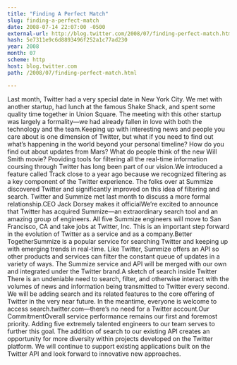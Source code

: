 ```yaml
---
title: "Finding A Perfect Match"
slug: finding-a-perfect-match
date: 2008-07-14 22:07:00 -0500
external-url: http://blog.twitter.com/2008/07/finding-perfect-match.html
hash: 5e7311e9c6d8893496f252a1c77ad230
year: 2008
month: 07
scheme: http
host: blog.twitter.com
path: /2008/07/finding-perfect-match.html

---
```


Last month, Twitter had a very special date in New York City. We met with another startup, had lunch at the famous Shake Shack, and spent some quality time together in Union Square. The meeting with this other startup was largely a formality—we had already fallen in love with both the technology and the team.Keeping up with interesting news and people you care about is one dimension of Twitter, but what if you need to find out what’s happening in the world beyond your personal timeline? How do you find out about updates from Mars? What do people think of the new Will Smith movie? Providing tools for filtering all the real-time information coursing through Twitter has long been part of our vision.We introduced a feature called Track close to a year ago because we recognized filtering as a key component of the Twitter experience. The folks over at Summize discovered Twitter and significantly improved on this idea of filtering and search. Twitter and Summize met last month to discuss a more formal relationship.CEO Jack Dorsey makes it officialWe’re excited to announce that Twitter has acquired Summize—an extraordinary search tool and an amazing group of engineers. All five Summize engineers will move to San Francisco, CA and take jobs at Twitter, Inc. This is an important step forward in the evolution of Twitter as a service and as a company.Better TogetherSummize is a popular service for searching Twitter and keeping up with emerging trends in real-time. Like Twitter, Summize offers an API so other products and services can filter the constant queue of updates in a variety of ways. The Summize service and API will be merged with our own and integrated under the Twitter brand.A sketch of search inside Twitter There is an undeniable need to search, filter, and otherwise interact with the volumes of news and information being transmitted to Twitter every second. We will be adding search and its related features to the core offering of Twitter in the very near future. In the meantime, everyone is welcome to access search.twitter.com—there’s no need for a Twitter account.Our CommitmentOverall service performance remains our first and foremost priority. Adding five extremely talented engineers to our team serves to further this goal. The addition of search to our existing API creates an opportunity for more diversity within projects developed on the Twitter platform. We will continue to support existing applications built on the Twitter API and look forward to innovative new approaches.
